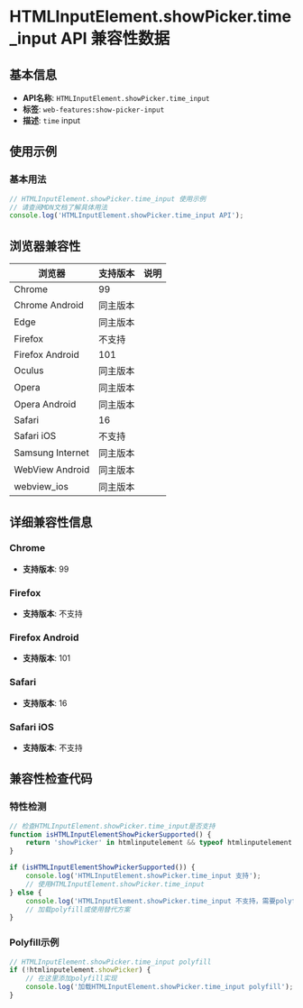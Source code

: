 # HTMLInputElement.showPicker.time_input API 兼容性数据

## 基本信息

- **API名称**: `HTMLInputElement.showPicker.time_input`
- **标签**: `web-features:show-picker-input`
- **描述**: `time` input

## 使用示例

### 基本用法

```javascript
// HTMLInputElement.showPicker.time_input 使用示例
// 请查阅MDN文档了解具体用法
console.log('HTMLInputElement.showPicker.time_input API');
```

## 浏览器兼容性

| 浏览器 | 支持版本 | 说明 |
|--------|----------|------|
| Chrome | 99 |  |
| Chrome Android | 同主版本 |  |
| Edge | 同主版本 |  |
| Firefox | 不支持 |  |
| Firefox Android | 101 |  |
| Oculus | 同主版本 |  |
| Opera | 同主版本 |  |
| Opera Android | 同主版本 |  |
| Safari | 16 |  |
| Safari iOS | 不支持 |  |
| Samsung Internet | 同主版本 |  |
| WebView Android | 同主版本 |  |
| webview_ios | 同主版本 |  |

## 详细兼容性信息

### Chrome

- **支持版本**: 99

### Firefox

- **支持版本**: 不支持

### Firefox Android

- **支持版本**: 101

### Safari

- **支持版本**: 16

### Safari iOS

- **支持版本**: 不支持

## 兼容性检查代码

### 特性检测

```javascript
// 检查HTMLInputElement.showPicker.time_input是否支持
function isHTMLInputElementShowPickerSupported() {
    return 'showPicker' in htmlinputelement && typeof htmlinputelement.showPicker === 'function';
}

if (isHTMLInputElementShowPickerSupported()) {
    console.log('HTMLInputElement.showPicker.time_input 支持');
    // 使用HTMLInputElement.showPicker.time_input
} else {
    console.log('HTMLInputElement.showPicker.time_input 不支持，需要polyfill');
    // 加载polyfill或使用替代方案
}
```

### Polyfill示例

```javascript
// HTMLInputElement.showPicker.time_input polyfill
if (!htmlinputelement.showPicker) {
    // 在这里添加polyfill实现
    console.log('加载HTMLInputElement.showPicker.time_input polyfill');
}
```

